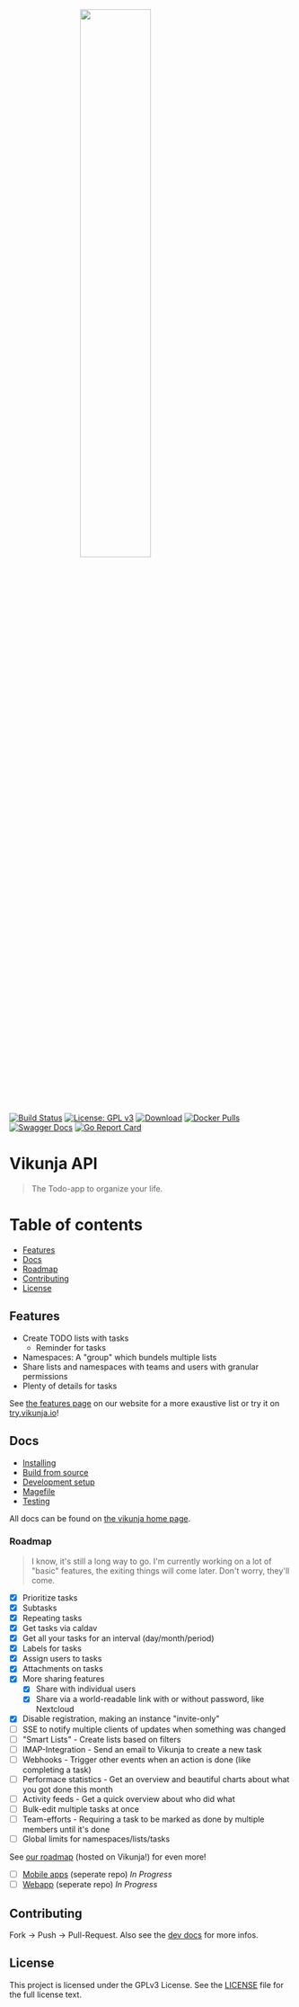 <img src="https://vikunja.io/images/vikunja-logo.svg" alt="" style="display: block;width: 50%;margin: 0 auto;" width="50%"/>

[![Build Status](https://drone1.kolaente.de/api/badges/vikunja/api/status.svg)](https://drone1.kolaente.de/vikunja/api)
[![License: GPL v3](https://img.shields.io/badge/License-GPL%20v3-blue.svg)](LICENSE)
[![Download](https://img.shields.io/badge/download-v0.15.1-brightgreen.svg)](https://dl.vikunja.io)
[![Docker Pulls](https://img.shields.io/docker/pulls/vikunja/api.svg)](https://hub.docker.com/r/vikunja/api/)
[![Swagger Docs](https://img.shields.io/badge/swagger-docs-brightgreen.svg)](https://try.vikunja.io/api/v1/docs)
[![Go Report Card](https://goreportcard.com/badge/git.kolaente.de/vikunja/api)](https://goreportcard.com/report/git.kolaente.de/vikunja/api)

# Vikunja API

> The Todo-app to organize your life.

# Table of contents

* [Features](#features)
* [Docs](#docs)
* [Roadmap](#roadmap)
* [Contributing](#contributing)
* [License](#license)

## Features

* Create TODO lists with tasks
  * Reminder for tasks
* Namespaces: A "group" which bundels multiple lists
* Share lists and namespaces with teams and users with granular permissions
* Plenty of details for tasks

See [the features page](https://vikunja.io/en/features/) on our website for a more exaustive list or 
try it on [try.vikunja.io](https://try.vikunja.io)!

## Docs

* [Installing](https://vikunja.io/docs/installing/)
* [Build from source](https://vikunja.io/docs/build-from-sources/)
* [Development setup](https://vikunja.io/docs/development/)
* [Magefile](https://vikunja.io/docs/mage/)
* [Testing](https://vikunja.io/docs/testing/)

All docs can be found on [the vikunja home page](https://vikunja.io/docs/).

### Roadmap

> I know, it's still a long way to go. I'm currently working on a lot of "basic" features, the exiting things will come later. Don't worry, they'll come.

* [x] Prioritize tasks
* [x] Subtasks
* [x] Repeating tasks
* [x] Get tasks via caldav
* [x] Get all your tasks for an interval (day/month/period)
* [x] Labels for tasks
* [x] Assign users to tasks
* [x] Attachments on tasks
* [x] More sharing features
  * [x] Share with individual users
  * [x] Share via a world-readable link with or without password, like Nextcloud
* [x] Disable registration, making an instance "invite-only" 
* [ ] SSE to notify multiple clients of updates when something was changed
* [ ] "Smart Lists" - Create lists based on filters
* [ ] IMAP-Integration - Send an email to Vikunja to create a new task
* [ ] Webhooks - Trigger other events when an action is done (like completing a task)
* [ ] Performace statistics - Get an overview and beautiful charts about what you got done this month
* [ ] Activity feeds - Get a quick overview about who did what
* [ ] Bulk-edit multiple tasks at once
* [ ] Team-efforts - Requiring a task to be marked as done by multiple members until it's done
* [ ] Global limits for namespaces/lists/tasks

See [our roadmap](https://my.vikunja.cloud/share/QFyzYEmEYfSyQfTOmIRSwLUpkFjboaBqQCnaPmWd/auth) (hosted on Vikunja!) for even more!

* [ ] [Mobile apps](https://code.vikunja.io/app) (seperate repo) *In Progress*
* [ ] [Webapp](https://code.vikunja.io/frontend) (seperate repo) *In Progress*

## Contributing

Fork -> Push -> Pull-Request. Also see the [dev docs](https://vikunja.io/docs/development/) for more infos.

## License

This project is licensed under the GPLv3 License. See the [LICENSE](LICENSE) file for the full license text.
